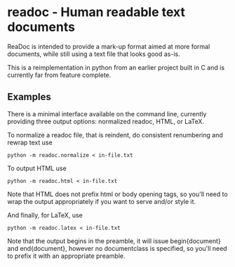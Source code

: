 readoc - Human readable text documents
======================================

ReaDoc is intended to provide a mark-up format aimed at more formal
documents, while still using a text file that looks good as-is.

This is a reimplementation in python from an earlier project built in C
and is currently far from feature complete.

Examples
--------

There is a minimal interface available on the command line, currently
providing three output options: normalized readoc, HTML, or LaTeX.

To normalize a readoc file, that is reindent, do consistent renumbering
and rewrap text use

    python -m readoc.normalize < in-file.txt

To output HTML use

    python -m readoc.html < in-file.txt

Note that HTML does not prefix html or body opening tags, so you'll need
to wrap the output appropriately if you want to serve and/or style it.

And finally, for LaTeX, use

    python -m readoc.latex < in-file.txt

Note that the output begins in the preamble, it will issue
begin{document} and end{document}, however no documentclass is
specified, so you'll need to prefix it with an appropriate preamble.

